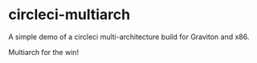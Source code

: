 # circleci-multiarch

A simple demo of a circleci multi-architecture build for Graviton and x86.

Multiarch for the win!
